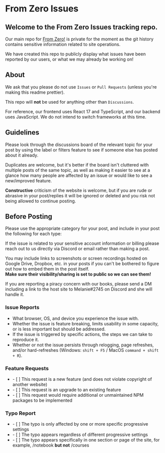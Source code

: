 # From Zero Issues

## Welcome to the From Zero Issues tracking repo.

<p>Our main repo for <a rel="noreferrer noopener" target="_blank" href="https://www.fromzero.com">From Zero!</a> is private for the moment as the git history contains sensitive information related to site operations.</p>
<p>We have created this repo to publicly display what issues have been reported by our users, or what we may already be working on!</p>

## About
<p>We ask that you please do not use <code>Issues</code> or <code>Pull Requests</code> (unless you're making this readme prettier).</p>
<p>This repo will <strong>not</strong> be used for anything other than <code>Discussions</code>.</p>
<p>For reference, our frontend uses React 17 and TypeScript, and our backend uses JavaScript. We do not intend to switch frameworks at this time.</p>

## Guidelines

<p>Please look through the discussions board of the relevant topic for your post by using the label or filters feature to see if someone else has posted about it already.</p>
<p>Duplicates are welcome, but it's better if the board isn't cluttered with multiple posts of the same topic, as well as making it easier to see at a glance how many people are affected by an issue or would like to see a new/improved feature.</p>
<p><strong>Constructive</strong> criticism of the website is welcome, but if you are rude or abrasive in your post/replies it will be ignored or deleted and you risk not being allowed to continue posting.</p>

## Before Posting
<p>Please use the appropriate category for your post, and include in your post the following for each type:</p>
<p>If the issue is related to your sensitive account information or billing please reach out to us directly via Discord or email rather than making a post.</p>
<p>You may include links to screenshots or screen recordings hosted on Google Drive, Dropbox, etc. in your posts if you can't be bothered to figure out how to embed them in the post itself.<br /><strong>Make sure their visibility/sharing is set to public so we can see them!</strong></p>
<p>If you are reporting a piracy concern with our books, please send a DM including a link to the host site to Melanie#2745 on Discord and she will handle it.</p>

### Issue Reports
<ul>
  <li>What browser, OS, and device you experience the issue with.</li>
  <li>Whether the issue is feature breaking, limits usability in some capacity, or is less important but should be addressed.</li>
  <li>If the issue is triggered by specific actions, the steps we can take to reproduce it.</li>
  <li>Whether or not the issue persists through relogging, page refreshes, and/or hard-refreshes (Windows: <code>shift + F5</code> / MacOS <code>command + shift + R</code>).</li>
</ul>

### Feature Requests
<ul>
  <li>- [ ] This request is a new feature (and does not violate copyright of another website)</li>
  <li>- [ ] This request is an upgrade to an existing feature</li>
  <li>- [ ] This request would require additional or unmaintained NPM packages to be implemented</li>
</ul>

### Typo Report
<ul>
  <li>- [ ] The typo is only affected by one or more specific progressive settings</li>
  <li>- [ ] The typo appears regardless of different progressive settings</li>
  <li>- [ ] The typo appears specifically in one section or page of the site, for example, /notebook <strong>but not</strong> /courses</li>
</ul>

